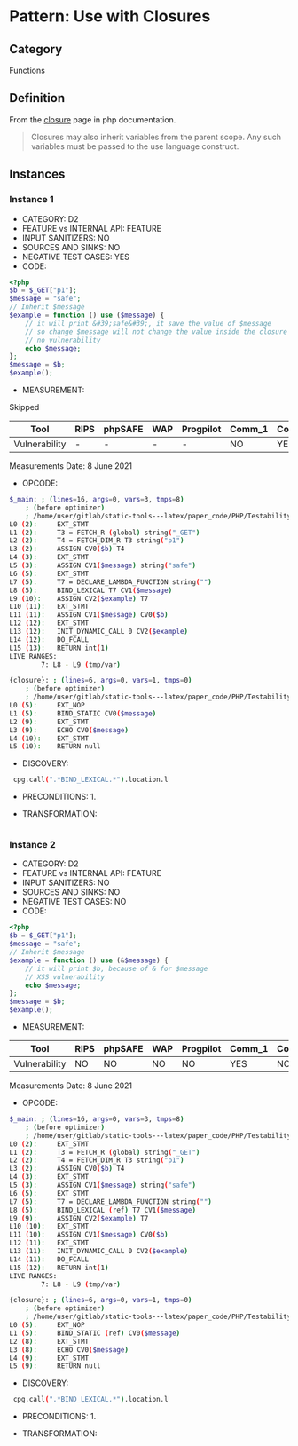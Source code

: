 # Pattern: Use with Closures

## Category

Functions

## Definition

From the [closure](https://www.php.net/manual/en/functions.anonymous.php) page in php documentation.

>Closures may also inherit variables from the parent scope. Any such variables must be passed to the use language construct.

## Instances

### Instance 1

- CATEGORY:  D2
- FEATURE vs INTERNAL API: FEATURE
- INPUT SANITIZERS:  NO
- SOURCES AND SINKS: NO 
- NEGATIVE TEST CASES: YES
- CODE:

```php
<?php
$b = $_GET["p1"];
$message = "safe";
// Inherit $message
$example = function () use ($message) {
    // it will print &#39;safe&#39;, it save the value of $message
    // so change $message will not change the value inside the closure
    // no vulnerability
    echo $message;
};
$message = $b;
$example();
```

- MEASUREMENT:

Skipped

| Tool          | RIPS | phpSAFE | WAP  | Progpilot | Comm_1 | Comm_2 | Correct |
| ------------- | ---- | ------- | ---- | --------- | ------- | --------- | ------- |
| Vulnerability | -   | -      | -   | -        | NO      | YES        | NO      |
Measurements Date: 8 June 2021

- OPCODE:

```bash
$_main: ; (lines=16, args=0, vars=3, tmps=8)
    ; (before optimizer)
    ; /home/user/gitlab/static-tools---latex/paper_code/PHP/Testability_Patterns/14_use_with_closures/first_ex/first_ex.php:1-13
L0 (2):     EXT_STMT
L1 (2):     T3 = FETCH_R (global) string("_GET")
L2 (2):     T4 = FETCH_DIM_R T3 string("p1")
L3 (2):     ASSIGN CV0($b) T4
L4 (3):     EXT_STMT
L5 (3):     ASSIGN CV1($message) string("safe")
L6 (5):     EXT_STMT
L7 (5):     T7 = DECLARE_LAMBDA_FUNCTION string("")
L8 (5):     BIND_LEXICAL T7 CV1($message)
L9 (10):    ASSIGN CV2($example) T7
L10 (11):   EXT_STMT
L11 (11):   ASSIGN CV1($message) CV0($b)
L12 (12):   EXT_STMT
L13 (12):   INIT_DYNAMIC_CALL 0 CV2($example)
L14 (12):   DO_FCALL
L15 (13):   RETURN int(1)
LIVE RANGES:
        7: L8 - L9 (tmp/var)

{closure}: ; (lines=6, args=0, vars=1, tmps=0)
    ; (before optimizer)
    ; /home/user/gitlab/static-tools---latex/paper_code/PHP/Testability_Patterns/14_use_with_closures/first_ex/first_ex.php:5-10
L0 (5):     EXT_NOP
L1 (5):     BIND_STATIC CV0($message)
L2 (9):     EXT_STMT
L3 (9):     ECHO CV0($message)
L4 (10):    EXT_STMT
L5 (10):    RETURN null
```

- DISCOVERY:

```bash
 cpg.call(".*BIND_LEXICAL.*").location.l
```

- PRECONDITIONS:
   1.

- TRANSFORMATION: 

```

```

### Instance 2

- CATEGORY:  D2
- FEATURE vs INTERNAL API: FEATURE
- INPUT SANITIZERS:  NO
- SOURCES AND SINKS: NO 
- NEGATIVE TEST CASES: NO
- CODE:

```php
<?php
$b = $_GET["p1"];
$message = "safe";
// Inherit $message
$example = function () use (&$message) {
    // it will print $b, because of & for $message
    // XSS vulnerability
    echo $message;
};
$message = $b;
$example();
```

- MEASUREMENT:

| Tool          | RIPS | phpSAFE | WAP  | Progpilot | Comm_1 | Comm_2 | Correct |
| ------------- | ---- | ------- | ---- | --------- | ------- | --------- | ------- |
| Vulnerability | NO   | NO      | NO   | NO        | YES      | NO        | YES     |
Measurements Date: 8 June 2021

- OPCODE:

```bash
$_main: ; (lines=16, args=0, vars=3, tmps=8)
    ; (before optimizer)
    ; /home/user/gitlab/static-tools---latex/paper_code/PHP/Testability_Patterns/14_use_with_closures/second_ex/second_ex.php:1-12
L0 (2):     EXT_STMT
L1 (2):     T3 = FETCH_R (global) string("_GET")
L2 (2):     T4 = FETCH_DIM_R T3 string("p1")
L3 (2):     ASSIGN CV0($b) T4
L4 (3):     EXT_STMT
L5 (3):     ASSIGN CV1($message) string("safe")
L6 (5):     EXT_STMT
L7 (5):     T7 = DECLARE_LAMBDA_FUNCTION string("")
L8 (5):     BIND_LEXICAL (ref) T7 CV1($message)
L9 (9):     ASSIGN CV2($example) T7
L10 (10):   EXT_STMT
L11 (10):   ASSIGN CV1($message) CV0($b)
L12 (11):   EXT_STMT
L13 (11):   INIT_DYNAMIC_CALL 0 CV2($example)
L14 (11):   DO_FCALL
L15 (12):   RETURN int(1)
LIVE RANGES:
        7: L8 - L9 (tmp/var)

{closure}: ; (lines=6, args=0, vars=1, tmps=0)
    ; (before optimizer)
    ; /home/user/gitlab/static-tools---latex/paper_code/PHP/Testability_Patterns/14_use_with_closures/second_ex/second_ex.php:5-9
L0 (5):     EXT_NOP
L1 (5):     BIND_STATIC (ref) CV0($message)
L2 (8):     EXT_STMT
L3 (8):     ECHO CV0($message)
L4 (9):     EXT_STMT
L5 (9):     RETURN null
```

- DISCOVERY:

```bash
 cpg.call(".*BIND_LEXICAL.*").location.l
```

- PRECONDITIONS:
   1.

- TRANSFORMATION: 

```

```



